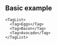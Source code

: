 ## Basic example

```
<TagList>
  <Tag>Eggs</Tag>
  <Tag>Bacon</Tag>
  <Tag>Avocado</Tag>
</TagList>
```
